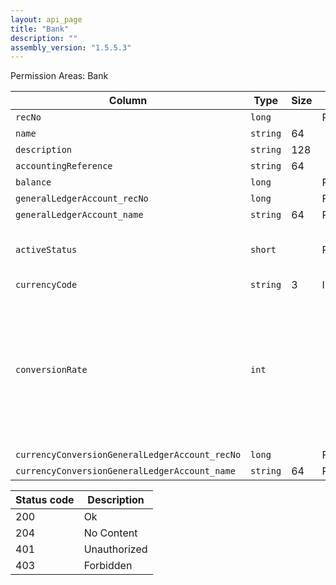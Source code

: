 ```yaml
---
layout: api_page
title: "Bank"
description: ""
assembly_version: "1.5.5.3"
---
```




Permission Areas: Bank

| Column | Type | Size | Flags | Table | Description |
| ------ | ---- | ---- | ----- | ----- | ----------- |
| `recNo` | `long` |  | PKey | `bank` | 
| `name` | `string` | 64 |  | `bank` | 
| `description` | `string` | 128 |  | `bank` | 
| `accountingReference` | `string` | 64 |  | `bank` | 
| `balance` | `long` |  | Required | `bank` | 
| `generalLedgerAccount_recNo` | `long` |  | FKey | `bank` | 
| `generalLedgerAccount_name` | `string` | 64 | ReadOnly | `bank` | 
| `activeStatus` | `short` |  | Required | `bank` | Inactive = 0, Active = 1, Pending = 2
| `currencyCode` | `string` | 3 | InsertOnly | `bank` | 
| `conversionRate` | `int` |  |  | `bank` | Percentage values have an implied 4 digits after the decimal point. A value of 0.2512 == 25.12% is represented as 251200
| `currencyConversionGeneralLedgerAccount_recNo` | `long` |  | FKey | `bank` | 
| `currencyConversionGeneralLedgerAccount_name` | `string` | 64 | ReadOnly | `bank` | 

| Status code | Description |
| ----------- | ----------- |
| 200 | Ok |
| 204 | No Content |
| 401 | Unauthorized |
| 403 | Forbidden |


